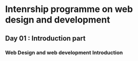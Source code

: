 
# Intenrship programme on web design and development

## Day 01 : Introduction part 

### Web Design and web development Introduction 
